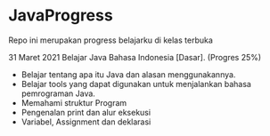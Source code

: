# JavaProgress
Repo ini merupakan progress belajarku di kelas terbuka

31 Maret 2021
Belajar Java Bahasa Indonesia [Dasar]. (Progres 25%)

* Belajar tentang apa itu Java dan alasan menggunakannya.
* Belajar tools yang dapat digunakan untuk menjalankan bahasa pemrograman Java.
* Memahami struktur Program
* Pengenalan print dan alur eksekusi
* Variabel, Assignment dan deklarasi

